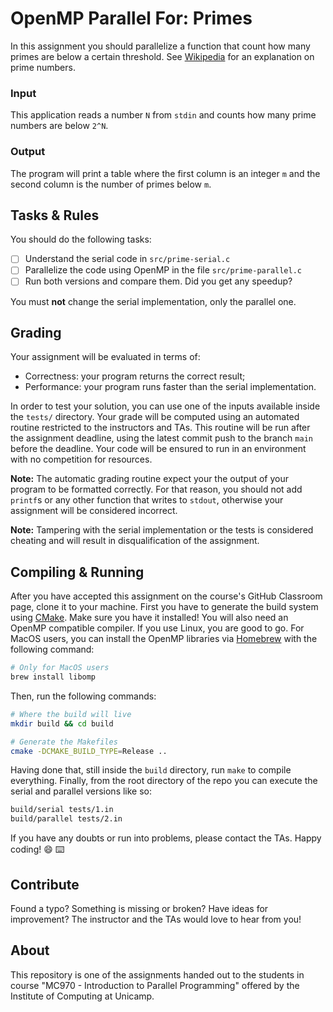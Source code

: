 OpenMP Parallel For: Primes
================================================================================

In this assignment you should parallelize a function that count how many primes
are below a certain threshold. See [Wikipedia][wiki] for an explanation on prime
numbers.

[wiki]: https://en.wikipedia.org/wiki/Prime_numbers

### Input

This application reads a number `N` from `stdin` and counts how many prime
numbers are below `2^N`.

### Output

The program will print a table where the first column is an integer `m`  and
the second column is the number of primes below `m`.

Tasks & Rules
--------------------------------------------------------------------------------

You should do the following tasks:

- [ ] Understand the serial code in `src/prime-serial.c`
- [ ] Parallelize the code using OpenMP in the file `src/prime-parallel.c`
- [ ] Run both versions and compare them. Did you get any speedup?

You must **not** change the serial implementation, only the parallel one.

Grading
--------------------------------------------------------------------------------

Your assignment will be evaluated in terms of:

- Correctness: your program returns the correct result;
- Performance: your program runs faster than the serial implementation.

In order to test your solution, you can use one of the inputs available inside
the `tests/` directory. 
Your grade will be computed using an automated routine restricted to the
instructors and TAs. This routine will be run after the assignment deadline,
using the latest commit push to the branch `main` before the deadline. Your
code will be ensured to run in an environment with no competition for resources.

**Note:** The automatic grading routine expect your the output of
your program to be formatted correctly. For that reason, you should not add
`printf`s or any other function that writes to `stdout`, otherwise your
assignment will be considered incorrect.

**Note:** Tampering with the serial implementation or the tests is considered
cheating and will result in disqualification of the assignment.

Compiling & Running
--------------------------------------------------------------------------------

After you have accepted this assignment on the course's GitHub Classroom page,
clone it to your machine. First you have to generate the build system using
[CMake](https://cmake.org/). Make sure you have it installed! You will also need
an OpenMP compatible compiler. If you use Linux, you are good to go. For MacOS
users, you can install the OpenMP libraries via [Homebrew](https://brew.sh/)
with the following command:

```bash
# Only for MacOS users
brew install libomp
```

Then, run the following commands:

```bash
# Where the build will live
mkdir build && cd build

# Generate the Makefiles
cmake -DCMAKE_BUILD_TYPE=Release ..
```

Having done that, still inside the `build` directory, run `make` to compile
everything. Finally, from the root directory of the repo you can execute the
serial and parallel versions like so:

```bash
build/serial tests/1.in
build/parallel tests/2.in
```

If you have any doubts or run into problems, please contact the TAs. Happy
coding! :smile: :keyboard:

Contribute
--------------------------------------------------------------------------------

Found a typo? Something is missing or broken? Have ideas for improvement? The
instructor and the TAs would love to hear from you!

About
--------------------------------------------------------------------------------

This repository is one of the assignments handed out to the students in course
"MC970 - Introduction to Parallel Programming" offered by the Institute of
Computing at Unicamp.
